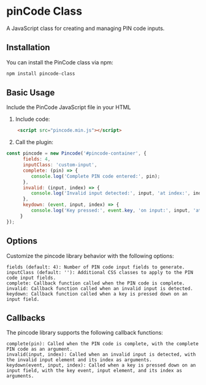 # pinCode Class

A JavaScript class for creating and managing PIN code inputs.

## Installation

You can install the PinCode class via npm:

```bash
npm install pincode-class
```

## Basic Usage
Include the PinCode JavaScript file in your HTML


1. Include code:

```html
	<script src="pincode.min.js"></script>
```

2. Call the plugin:
```javascript
const pincode = new Pincode('#pincode-container', {
      fields: 4,
      inputClass: 'custom-input',
      complete: (pin) => {
         console.log('Complete PIN code entered:', pin);
      },
      invalid: (input, index) => {
         console.log('Invalid input detected:', input, 'at index:', index);
      },
      keydown: (event, input, index) => {
         console.log('Key pressed:', event.key, 'on input:', input, 'at index:', index);
     }
});
```

## Options
Customize the pincode library behavior with the following options:

    fields (default: 4): Number of PIN code input fields to generate.
    inputClass (default: ''): Additional CSS classes to apply to the PIN code input fields.
    complete: Callback function called when the PIN code is complete.
    invalid: Callback function called when an invalid input is detected.
    keydown: Callback function called when a key is pressed down on an input field.

## Callbacks

The pincode library supports the following callback functions:

    complete(pin): Called when the PIN code is complete, with the complete PIN code as an argument.
    invalid(input, index): Called when an invalid input is detected, with the invalid input element and its index as arguments.
    keydown(event, input, index): Called when a key is pressed down on an input field, with the key event, input element, and its index as arguments.
